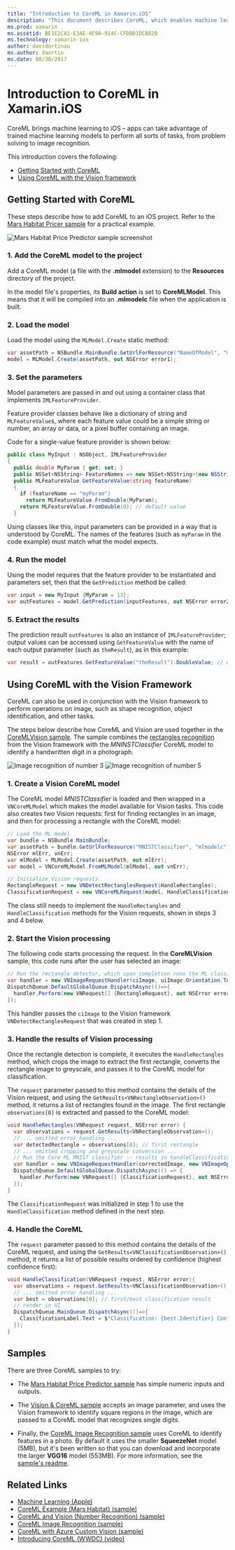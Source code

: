 ```yaml
---
title: "Introduction to CoreML in Xamarin.iOS"
description: "This document describes CoreML, which enables machine learning on iOS. This document discusses how to get started with CoreML and how to use it with the Vision framework."
ms.prod: xamarin
ms.assetid: BE1E2CA1-E3AE-4C90-914C-CFDBD1DCB82B
ms.technology: xamarin-ios
author: davidortinau
ms.author: daortin
ms.date: 08/30/2017
---
```


# Introduction to CoreML in Xamarin.iOS

CoreML brings machine learning to iOS – apps can take advantage of
trained machine learning models to perform all sorts of tasks, from
problem solving to image recognition.

This introduction covers the following:

- [Getting Started with CoreML](#coreml)
- [Using CoreML with the Vision framework](#coremlvision)

<a name="coreml" />

## Getting Started with CoreML

These steps describe how to add CoreML to an iOS project. Refer to the [Mars Habitat Pricer sample](https://docs.microsoft.com/samples/xamarin/ios-samples/ios12-marshabitatcoremltimer/) for a practical example.

![Mars Habitat Price Predictor sample screenshot](coreml-images/marspricer-heading.png)

### 1. Add the CoreML model to the project

Add a CoreML model (a file with the **.mlmodel** extension) to the **Resources** directory of the project. 

In the model file's properties, its **Build action** is set to **CoreMLModel**. This means that it will be compiled into an **.mlmodelc** file when the application is built.

### 2. Load the model

Load the model using the `MLModel.Create` static method:

```csharp
var assetPath = NSBundle.MainBundle.GetUrlForResource("NameOfModel", "mlmodelc");
model = MLModel.Create(assetPath, out NSError error1);
```

### 3. Set the parameters

Model parameters are passed in and out using a container class that implements
`IMLFeatureProvider`.

Feature provider classes behave like a dictionary of string and `MLFeatureValue`s, where each feature value could be a simple string or number, an array or data, or a pixel buffer containing an image.

Code for a single-value feature provider is shown below:

```csharp
public class MyInput : NSObject, IMLFeatureProvider
{
  public double MyParam { get; set; }
  public NSSet<NSString> FeatureNames => new NSSet<NSString>(new NSString("myParam"));
  public MLFeatureValue GetFeatureValue(string featureName)
  {
    if (featureName == "myParam")
      return MLFeatureValue.FromDouble(MyParam);
    return MLFeatureValue.FromDouble(0); // default value
  }
```

Using classes like this, input parameters can be provided in a way that is understood by CoreML. The names of the features (such as `myParam` in the code example) must match what the model expects.

### 4. Run the model

Using the model requires that the feature provider to be instantiated and parameters set, then that the `GetPrediction` method be called:

```csharp
var input = new MyInput {MyParam = 13};
var outFeatures = model.GetPrediction(inputFeatures, out NSError error2);
```

### 5. Extract the results

The prediction result `outFeatures` is also an instance of `IMLFeatureProvider`; output values can be
accessed using `GetFeatureValue` with the name of each output parameter (such as `theResult`), as in this example:

```csharp
var result = outFeatures.GetFeatureValue("theResult").DoubleValue; // eg. 6227020800
```

<a name="coremlvision" />

## Using CoreML with the Vision Framework

CoreML can also be used in conjunction with the Vision framework to perform
operations on image, such as shape recognition, object identification, and other
tasks.

The steps below describe how CoreML and Vision are used together in the
[CoreMLVision sample](https://docs.microsoft.com/samples/xamarin/ios-samples/ios11-coremlvision). The sample combines
the [rectangles recognition](~/ios/platform/introduction-to-ios11/vision.md#rectangles) from the Vision framework with the _MNINSTClassifier_ CoreML model to identify a handwritten digit in a photograph.

![Image recognition of number 3](coreml-images/vision3.png) ![Image recognition of number 5](coreml-images/vision5.png)

### 1. Create a Vision CoreML model

The CoreML model _MNISTClassifier_ is loaded and then wrapped in a `VNCoreMLModel`
which makes the model available for Vision tasks. This code also creates two Vision
requests: first for finding rectangles in an image, and then for processing a rectangle
with the CoreML model:

```csharp
// Load the ML model
var bundle = NSBundle.MainBundle;
var assetPath = bundle.GetUrlForResource("MNISTClassifier", "mlmodelc");
NSError mlErr, vnErr;
var mlModel = MLModel.Create(assetPath, out mlErr);
var model = VNCoreMLModel.FromMLModel(mlModel, out vnErr);

// Initialize Vision requests
RectangleRequest = new VNDetectRectanglesRequest(HandleRectangles);
ClassificationRequest = new VNCoreMLRequest(model, HandleClassification);
```

The class still needs to implement the `HandleRectangles` and `HandleClassification`
methods for the Vision requests, shown in steps 3 and 4 below.

### 2. Start the Vision processing

The following code starts processing the request. In the **CoreMLVision** sample, this
code runs after the user has selected an image:

```csharp
// Run the rectangle detector, which upon completion runs the ML classifier.
var handler = new VNImageRequestHandler(ciImage, uiImage.Orientation.ToCGImagePropertyOrientation(), new VNImageOptions());
DispatchQueue.DefaultGlobalQueue.DispatchAsync(()=>{
  handler.Perform(new VNRequest[] {RectangleRequest}, out NSError error);
});
```

This handler passes the `ciImage` to the Vision framework `VNDetectRectanglesRequest` that was
created in step 1.

### 3. Handle the results of Vision processing

Once the rectangle detection is complete, it executes the `HandleRectangles` method,
which crops the image to extract the first rectangle, converts the rectangle image to greyscale,
and passes it to the CoreML model for classification.

The `request` parameter passed to this method contains the details of the Vision request,
and using the `GetResults<VNRectangleObservation>()` method, it returns a list of rectangles
found in the image. The first rectangle `observations[0]` is extracted and passed to the
CoreML model:

```csharp
void HandleRectangles(VNRequest request, NSError error) {
  var observations = request.GetResults<VNRectangleObservation>();
  // ... omitted error handling ...
  var detectedRectangle = observations[0]; // first rectangle
  // ... omitted cropping and greyscale conversion ...
  // Run the Core ML MNIST classifier -- results in handleClassification method
  var handler = new VNImageRequestHandler(correctedImage, new VNImageOptions());
  DispatchQueue.DefaultGlobalQueue.DispatchAsync(() => {
    handler.Perform(new VNRequest[] {ClassificationRequest}, out NSError err);
  });
}
```

The `ClassificationRequest` was initialized in step 1 to use the `HandleClassification`
method defined in the next step.

### 4. Handle the CoreML

The `request` parameter passed to this method contains the details of the CoreML request,
and using the `GetResults<VNClassificationObservation>()` method, it returns a list of
possible results ordered by confidence (highest confidence first):

```csharp
void HandleClassification(VNRequest request, NSError error){
  var observations = request.GetResults<VNClassificationObservation>();
  // ... omitted error handling ...
  var best = observations[0]; // first/best classification result
  // render in UI
  DispatchQueue.MainQueue.DispatchAsync(()=>{
    ClassificationLabel.Text = $"Classification: {best.Identifier} Confidence: {best.Confidence * 100f:#.00}%";
  });
}
```

## Samples

There are three CoreML samples to try:

- The [Mars Habitat Price Predictor sample](https://docs.microsoft.com/samples/xamarin/ios-samples/ios12-marshabitatcoremltimer/) has simple numeric inputs and outputs.

- The [Vision & CoreML sample](https://docs.microsoft.com/samples/xamarin/ios-samples/ios11-coremlvision) accepts an image parameter, and uses the Vision framework to identify square regions in the image, which are passed to a CoreML model that recognizes single digits.

- Finally, the [CoreML Image Recognition sample](https://docs.microsoft.com/samples/xamarin/ios-samples/ios11-coremlimagerecognition) uses CoreML to identify features in a photo. By default it uses the smaller **SqueezeNet** model (5MB), but it's been written so that you can download and incorporate the larger **VGG16** model (553MB). For more information, see the [sample's readme](https://github.com/xamarin/ios-samples/blob/master/ios11/CoreMLImageRecognition/CoreMLImageRecognition/README.md).

## Related Links

- [Machine Learning (Apple)](https://developer.apple.com/machine-learning/)
- [CoreML Example (Mars Habitat) (sample)](https://docs.microsoft.com/samples/xamarin/ios-samples/ios12-marshabitatcoremltimer/)
- [CoreML and Vision (Number Recognition) (sample)](https://docs.microsoft.com/samples/xamarin/ios-samples/ios11-coremlvision)
- [CoreML Image Recognition (sample)](https://docs.microsoft.com/samples/xamarin/ios-samples/ios11-coremlimagerecognition)
- [CoreML with Azure Custom Vision (sample)](https://docs.microsoft.com/samples/xamarin/ios-samples/ios11-coremlazuremodel)
- [Introducing CoreML (WWDC) (video)](https://developer.apple.com/videos/play/wwdc2017/703/)
